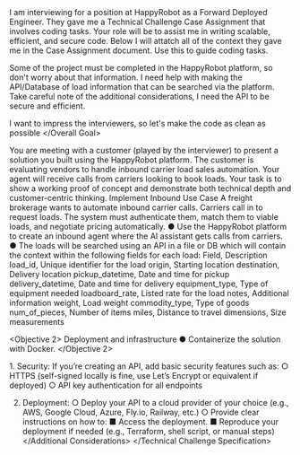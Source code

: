 <Overall Goal>
I am interviewing for a position at HappyRobot as a Forward Deployed Engineer. They gave me a Technical Challenge Case Assignment that involves coding tasks. Your role will be to assist me in writing scalable, efficient, and secure code. Below I will attatch all of the context they gave me in the Case Assignment document. Use this to guide coding tasks.

Some of the project must be completed in the HappyRobot platform, so don't worry about that information. I need help with making the API/Database of load information that can be searched via the platform. Take careful note of the additional considerations, I need the API to be secure and efficient.

I want to impress the interviewers, so let's make the code as clean as possible
</Overall Goal>

<Technical Challenge Specification>

<Overview>
You are meeting with a customer (played by the interviewer) to present a solution you built using the HappyRobot platform. The customer is evaluating vendors to handle inbound carrier load sales automation. Your agent will receive calls from carriers looking to book loads. Your task is to show a working proof of concept and demonstrate both technical depth and customer-centric thinking.
</Overview>

<Goal>
<Objective 1> 
Implement Inbound Use Case
A freight brokerage wants to automate inbound carrier calls. Carriers call in
to request loads. The system must authenticate them, match them to viable
loads, and negotiate pricing automatically.
● Use the HappyRobot platform to create an inbound agent where the AI assistant gets calls from carriers.
● The loads will be searched using an API in a file or DB which will contain the context within the following fields for each load:

<Load Schema>
Field, Description
load_id, Unique identifier for the load
origin, Starting location
destination, Delivery location
pickup_datetime, Date and time for pickup
delivery_datetime, Date and time for delivery
equipment_type, Type of equipment needed
loadboard_rate, Listed rate for the load
notes, Additional information
weight, Load weight
commodity_type, Type of goods
num_of_pieces, Number of items
miles, Distance to travel
dimensions, Size measurements
</Load Schema>
</Objective 1>

<Objective 2>
Deployment and infrastructure
● Containerize the solution with Docker.
</Objective 2>
</Goal>

<Additional Considerations>
1. Security:
If you’re creating an API, add basic security features such as:
○ HTTPS (self-signed locally is fine, use Let’s Encrypt or equivalent if deployed)
○ API key authentication for all endpoints

2. Deployment:
   ○ Deploy your API to a cloud provider of your choice (e.g., AWS, Google Cloud,
   Azure, Fly.io, Railway, etc.)
   ○ Provide clear instructions on how to:
   ■ Access the deployment.
   ■ Reproduce your deployment if needed (e.g., Terraform, shell script, or
   manual steps)
   </Additional Considerations>
   </Technical Challenge Specification>
